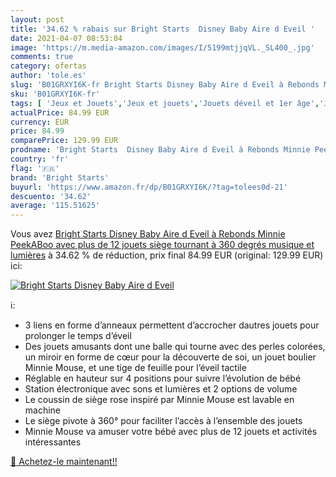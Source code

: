 ```yaml
---
layout: post
title: '34.62 % rabais sur Bright Starts  Disney Baby Aire d Eveil '
date: 2021-04-07 08:53:04
image: 'https://m.media-amazon.com/images/I/5199mtjjqVL._SL400_.jpg'
comments: true
category: ofertas
author: 'tole.es'
slug: 'B01GRXYI6K-fr Bright Starts Disney Baby Aire d Eveil à Rebonds Minnie...'
sku: 'B01GRXYI6K-fr'
tags: [ 'Jeux et Jouets','Jeux et jouets','Jouets déveil et 1er âge','Jouets musicaux','bright starts', ]
actualPrice: 84.99 EUR
currency: EUR
price: 84.99
comparePrice: 129.99 EUR
prodname: 'Bright Starts  Disney Baby Aire d Eveil à Rebonds Minnie PeekABoo avec plus de 12 jouets  siège tournant à 360 degrés  musique et lumières'
country: 'fr'
flag: '🇫🇷'
brand: 'Bright Starts'
buyurl: 'https://www.amazon.fr/dp/B01GRXYI6K/?tag=tolees0d-21'
descuento: '34.62'
average: '115.51625'
---
```


Vous avez [Bright Starts  Disney Baby Aire d Eveil à Rebonds Minnie PeekABoo avec plus de 12 jouets  siège tournant à 360 degrés  musique et lumières](https://www.amazon.fr/dp/B01GRXYI6K/?tag=tolees0d-21)  à  34.62 % de réduction, prix final  84.99 EUR (original: 129.99 EUR) ici:

[![Bright Starts  Disney Baby Aire d Eveil ](https://m.media-amazon.com/images/I/5199mtjjqVL._SL400_.jpg)](https://www.amazon.fr/dp/B01GRXYI6K/?tag=tolees0d-21)

ℹ️:

- 3 liens en forme d’anneaux permettent d’accrocher dautres jouets pour prolonger le temps d’éveil
- Des jouets amusants dont une balle qui tourne avec des perles colorées, un miroir en forme de cœur pour la découverte de soi, un jouet boulier Minnie Mouse, et une tige de feuille pour l’éveil tactile
- Réglable en hauteur sur 4 positions pour suivre l’évolution de bébé
- Station électronique avec sons et lumières et 2 options de volume
- Le coussin de siège rose inspiré par Minnie Mouse est lavable en machine
- Le siège pivote à 360° pour faciliter l’accès à l’ensemble des jouets
- Minnie Mouse va amuser votre bébé avec plus de 12 jouets et activités intéressantes

[🛒 Achetez-le maintenant!!](https://www.amazon.fr/dp/B01GRXYI6K/?tag=tolees0d-21)
